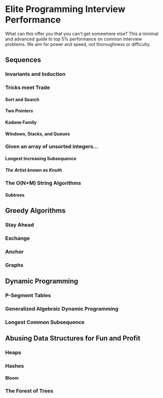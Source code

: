 # Elite Programming Interview Performance

What can this offer you that you can't get somewhere else? This a minimal and advanced guide to top 5% performance on common interview problems. We aim for power and speed, not thoroughness or difficulty.

## Sequences
### Invariants and Induction
### Tricks meet Trade
#### Sort and Search
#### Two Pointers
#### Kadane Family
#### Windows, Stacks, and Queues
### Given an array of unsorted integers...
#### Longest Increasing Subsequence
##### The Artist known as Knuth
### The O(N+M) String Algorithms
#### Subtrees

## Greedy Algorithms
### Stay Ahead
### Exchange
### Anchor
### Graphs

## Dynamic Programming
### P-Segment Tables
### Generalized Algebraic Dynamic Programming
### Longest Common Subsequence

## Abusing Data Structures for Fun and Profit
### Heaps
### Hashes
#### Bloom
### The Forest of Trees
